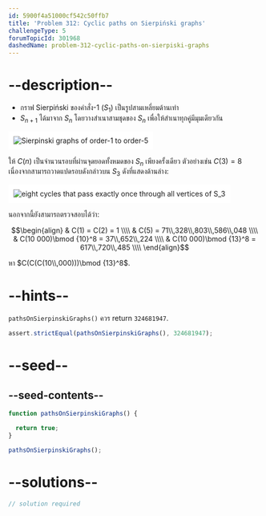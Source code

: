 ```yaml
---
id: 5900f4a51000cf542c50ffb7
title: 'Problem 312: Cyclic paths on Sierpiński graphs'
challengeType: 5
forumTopicId: 301968
dashedName: problem-312-cyclic-paths-on-sierpiski-graphs
---
```


# --description--

- กราฟ Sierpiński ของคำสั่ง-1 ($S_1$) เป็นรูปสามเหลี่ยมด้านเท่า
- $S_{n + 1}$ ได้มาจาก $S_n$ โดยวางสำเนาสามชุดของ $S_n$ เพื่อให้สำเนาทุกคู่มีมุมเดียวกัน

<img class="img-responsive center-block" alt="Sierpinski graphs of order-1 to order-5" src="https://cdn.freecodecamp.org/curriculum/project-euler/cyclic-paths-on-sierpinski-graphs-1.gif" style="background-color: white; padding: 10px;">

ให้ $C(n)$ เป็นจำนวนรอบที่ผ่านจุดยอดทั้งหมดของ $S_n$ เพียงครั้งเดียว ตัวอย่างเช่น $C(3) = 8$ เนื่องจากสามารถวาดแปดรอบดังกล่าวบน $S_3$ ดังที่แสดงด้านล่าง:

<img class="img-responsive center-block" alt="eight cycles that pass exactly once through all vertices of S_3" src="https://cdn.freecodecamp.org/curriculum/project-euler/cyclic-paths-on-sierpinski-graphs-2.gif" style="background-color: white; padding: 10px;">

นอกจากนี้ยังสามารถตรวจสอบได้ว่า:

$$\begin{align}
  & C(1) = C(2) = 1 \\\\
  & C(5) = 71\\,328\\,803\\,586\\,048 \\\\
  & C(10 000)\bmod {10}^8 = 37\\,652\\,224 \\\\
  & C(10 000)\bmod {13}^8 = 617\\,720\\,485 \\\\
\end{align}$$

หา $C(C(C(10\\,000)))\bmod {13}^8$.

# --hints--

`pathsOnSierpinskiGraphs()` ควร return `324681947`.

```js
assert.strictEqual(pathsOnSierpinskiGraphs(), 324681947);
```

# --seed--

## --seed-contents--

```js
function pathsOnSierpinskiGraphs() {

  return true;
}

pathsOnSierpinskiGraphs();
```

# --solutions--

```js
// solution required
```
